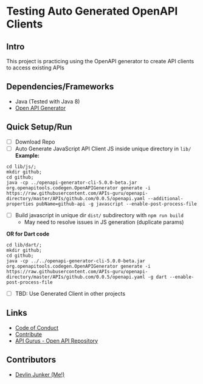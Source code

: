 # Testing Auto Generated OpenAPI Clients


## Intro

This project is practicing using the OpenAPI generator to create API clients to access existing APIs

## Dependencies/Frameworks

- Java (Tested with Java 8)
- [Open API Generator](https://search.maven.org/search?q=a:openapi-generator-cli)

## Quick Setup/Run

- [ ] Download Repo
- [ ] Auto Generate JavaScript API Client JS inside unique directory in  `lib/`  
**Example:**
```
cd lib/js/;
mkdir github;
cd github;
java -cp ../openapi-generator-cli-5.0.0-beta.jar org.openapitools.codegen.OpenAPIGenerator generate -i https://raw.githubusercontent.com/APIs-guru/openapi-directory/master/APIs/github.com/0.0.5/openapi.yaml --additional-properties pubName=github-api -g javascript --enable-post-process-file
```
- [ ] Build javascript in unique dir `dist/` subdirectory with `npm run build`
   - May need to resolve issues in JS generation (duplicate params)

**OR for Dart code**
```
cd lib/dart/;
mkdir github;
cd github;
java -cp ../../openapi-generator-cli-5.0.0-beta.jar org.openapitools.codegen.OpenAPIGenerator generate -i https://raw.githubusercontent.com/APIs-guru/openapi-directory/master/APIs/github.com/0.0.5/openapi.yaml -g dart --enable-post-process-file
```

- [ ] TBD: Use Generated Client in other projects


## Links

- [Code of Conduct](CODE_OF_CONDUCT.md)
- [Contribute](CONTRIBUTING.md)
- [API Gurus - Open API Repository](https://github.com/APIs-guru/openapi-directory)

## Contributors

- [Devlin Junker (Me!)](mailto:devlinjunker@gmail.com)
